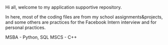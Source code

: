 Hi all, welcome to my application supportive repository.

In here, most of the coding files are from my school assignments&projects, and some others are practices for the Facebook Intern interview and for personal practices.

MSBA - Python, SQL
MSCS - C++

